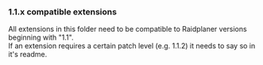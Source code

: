 ### 1.1.x compatible extensions

All extensions in this folder need to be compatible to Raidplaner versions beginning with "1.1".  
If an extension requires a certain patch level (e.g. 1.1.2) it needs to say so in it's readme.
